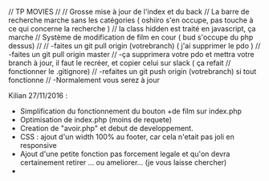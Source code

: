 // TP MOVIES
//
// Grosse mise à jour de l'index et du back
//    La barre de recherche marche sans les catégories ( oshiiro s'en occupe, pas touche à ce qui concerne la recherche )
//    la class hidden est traité en javascript, ça marche
//    Système de modification de film en cour ( bud s'occupe du php dessus)
//
//     -faites un git pull origin (votrebranch) ( j'ai supprimer le pdo )
//     -faites un git pull origin master
//     -ça supprimera votre pdo et mettra votre branch à jour, il faut le recréer, et copier celui sur slack ( ça refait
//        fonctionner le .gitignore)
//      -refaites un git push origin (votrebranch) si tout fonctionne
//      -Normalement vous serez à jour

Kilian 27/11/2016 :
* Simplification du fonctionnement du bouton +de film sur index.php
* Optimisation de index.php (moins de requete)
* Creation de "avoir.php" et debut de developpement.
* CSS : ajout d'un width 100% au footer, car cela n'etait pas joli en responsive
* Ajout d'une petite fonction pas forcement legale et qu'on devra certainement retirer ... ou ameliorer... (je vous laisse chercher)
* 
